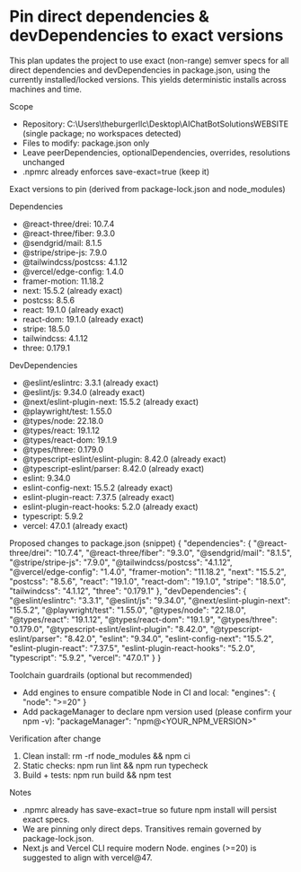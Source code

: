 # Pin direct dependencies & devDependencies to exact versions

This plan updates the project to use exact (non-range) semver specs for all direct dependencies and devDependencies in package.json, using the currently installed/locked versions. This yields deterministic installs across machines and time.

Scope
- Repository: C:\Users\theburgerllc\Desktop\AIChatBotSolutionsWEBSITE (single package; no workspaces detected)
- Files to modify: package.json only
- Leave peerDependencies, optionalDependencies, overrides, resolutions unchanged
- .npmrc already enforces save-exact=true (keep it)

Exact versions to pin (derived from package-lock.json and node_modules)

Dependencies
- @react-three/drei: 10.7.4
- @react-three/fiber: 9.3.0
- @sendgrid/mail: 8.1.5
- @stripe/stripe-js: 7.9.0
- @tailwindcss/postcss: 4.1.12
- @vercel/edge-config: 1.4.0
- framer-motion: 11.18.2
- next: 15.5.2 (already exact)
- postcss: 8.5.6
- react: 19.1.0 (already exact)
- react-dom: 19.1.0 (already exact)
- stripe: 18.5.0
- tailwindcss: 4.1.12
- three: 0.179.1

DevDependencies
- @eslint/eslintrc: 3.3.1 (already exact)
- @eslint/js: 9.34.0 (already exact)
- @next/eslint-plugin-next: 15.5.2 (already exact)
- @playwright/test: 1.55.0
- @types/node: 22.18.0
- @types/react: 19.1.12
- @types/react-dom: 19.1.9
- @types/three: 0.179.0
- @typescript-eslint/eslint-plugin: 8.42.0 (already exact)
- @typescript-eslint/parser: 8.42.0 (already exact)
- eslint: 9.34.0
- eslint-config-next: 15.5.2 (already exact)
- eslint-plugin-react: 7.37.5 (already exact)
- eslint-plugin-react-hooks: 5.2.0 (already exact)
- typescript: 5.9.2
- vercel: 47.0.1 (already exact)

Proposed changes to package.json (snippet)
{
  "dependencies": {
    "@react-three/drei": "10.7.4",
    "@react-three/fiber": "9.3.0",
    "@sendgrid/mail": "8.1.5",
    "@stripe/stripe-js": "7.9.0",
    "@tailwindcss/postcss": "4.1.12",
    "@vercel/edge-config": "1.4.0",
    "framer-motion": "11.18.2",
    "next": "15.5.2",
    "postcss": "8.5.6",
    "react": "19.1.0",
    "react-dom": "19.1.0",
    "stripe": "18.5.0",
    "tailwindcss": "4.1.12",
    "three": "0.179.1"
  },
  "devDependencies": {
    "@eslint/eslintrc": "3.3.1",
    "@eslint/js": "9.34.0",
    "@next/eslint-plugin-next": "15.5.2",
    "@playwright/test": "1.55.0",
    "@types/node": "22.18.0",
    "@types/react": "19.1.12",
    "@types/react-dom": "19.1.9",
    "@types/three": "0.179.0",
    "@typescript-eslint/eslint-plugin": "8.42.0",
    "@typescript-eslint/parser": "8.42.0",
    "eslint": "9.34.0",
    "eslint-config-next": "15.5.2",
    "eslint-plugin-react": "7.37.5",
    "eslint-plugin-react-hooks": "5.2.0",
    "typescript": "5.9.2",
    "vercel": "47.0.1"
  }
}

Toolchain guardrails (optional but recommended)
- Add engines to ensure compatible Node in CI and local:
  "engines": { "node": ">=20" }
- Add packageManager to declare npm version used (please confirm your npm -v):
  "packageManager": "npm@<YOUR_NPM_VERSION>"

Verification after change
1) Clean install: rm -rf node_modules && npm ci
2) Static checks: npm run lint && npm run typecheck
3) Build + tests: npm run build && npm test

Notes
- .npmrc already has save-exact=true so future npm install will persist exact specs.
- We are pinning only direct deps. Transitives remain governed by package-lock.json.
- Next.js and Vercel CLI require modern Node. engines (>=20) is suggested to align with vercel@47.

